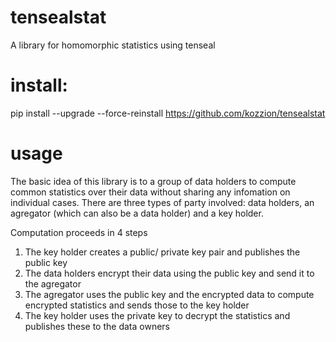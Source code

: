 # tensealstat
A library for homomorphic statistics using tenseal


# install: 
pip install --upgrade --force-reinstall https://github.com/kozzion/tensealstat


# usage

The basic idea of this library is to a group of data holders to compute common statistics over their data without sharing any infomation on individual cases. 
There are three types of party involved: data holders, an agregator (which can also be a data holder) and a key holder.

Computation proceeds in 4 steps

1. The key holder creates a public/ private key pair and publishes the public key
2. The data holders encrypt their data using the public key and send it to the agregator
3. The agregator uses the public key and the encrypted data to compute encrypted statistics and sends those to the key holder 
4. The key holder uses the private key to decrypt the statistics and publishes these to the data owners

